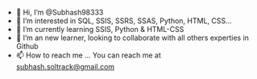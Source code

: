 - 👋 Hi, I’m @Subhash98333
- 👀 I’m interested in SQL, SSIS, SSRS, SSAS, Python, HTML, CSS...
- 🌱 I’m currently learning SSIS, Python & HTML-CSS
- 💞️ I’m an new learner, looking to collaborate with all others experties in Github
- 📫 How to reach me ... You can reach me at subhash.soltrack@gmail.com

<!---
Subhash98333/Subhash98333 is a ✨ special ✨ repository because its `README.md` (this file) appears on your GitHub profile.
You can click the Preview link to take a look at your changes.
--->
